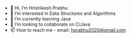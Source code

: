 - 👋 Hi, I’m Hrishikesh Prabhu
- 👀 I’m interested in Data Structures and Algorithms
- 🌱 I’m currently learning Java
- 💞️ I’m looking to collaborate on C/Java
- 📫 How to reach me - email: hprabhu2020@gmail.com

<!---
123475/123475 is a ✨ special ✨ repository because its `README.md` (this file) appears on your GitHub profile.
You can click the Preview link to take a look at your changes.
--->
